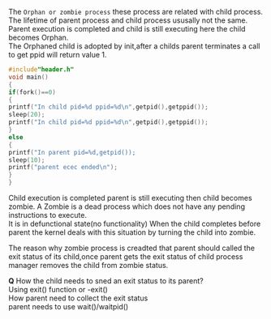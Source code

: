 The `Orphan or zombie process` these process are related with child process.  
The lifetime of parent process and child process ususally not the same.  
Parent execution is completed and child is still executing here the child becomes Orphan.    
The Orphaned child is adopted by init,after a childs parent terminates a call to get ppid will return value 1.  

```c
#include"header.h"
void main()
{
if(fork()==0)
{
printf("In child pid=%d ppid=%d\n",getpid(),getppid());
sleep(20);
printf("In child pid=%d ppid=%d\n",getpid(),getppid());
}
else
{
printf("In parent pid=%d,getpid());  
sleep(10);
printf("parent ecec ended\n");
}
}
```

Child execution is completed parent is still executing then child becomes zombie.
A Zombie is a dead process which does not have any pending instructions to execute.  
It is in defunctional state(no functionality)
When the child completes before parent the kernel deals with this situation by turning the child into zombie.

The reason why zombie process is creadted that parent should called the exit status of its child,once parent gets the exit status of child process manager removes the child from zombie status.  

**Q**
How the child needs to sned an exit status to its parent?  
Using exit() function or -exit()  
How parent need to collect the exit status  
parent needs to use wait()/waitpid()   

